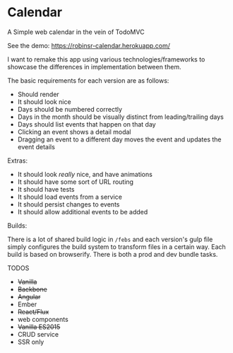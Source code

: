 
Calendar
========

A Simple web calendar in the vein of TodoMVC

See the demo: https://robinsr-calendar.herokuapp.com/

I want to remake this app using various technologies/frameworks to showcase
the differences in implementation between them. 

The basic requirements for each version are as follows:

* Should render
* It should look nice
* Days should be numbered correctly
* Days in the month should be visually distinct from leading/trailing days
* Days should list events that happen on that day
* Clicking an event shows a detail modal
* Dragging an event to a different day moves the event and updates the event details

Extras:

* It should look _really_ nice, and have animations
* It should have some sort of URL routing
* It should have tests
* It should load events from a service
* It should persist changes to events
* It should allow additional events to be added

Builds:

There is a lot of shared build logic in `/febs` and each version's gulp file simply configures the build system to transform files in a certain way. Each build is based on browserify. There is both a prod and dev bundle tasks. 

TODOS

* ~~Vanilla~~ 
* ~~Backbone~~
* ~~Angular~~
* Ember
* ~~React/Flux~~
* web components
* ~~Vanilla ES2015~~
* CRUD service
* SSR only 

